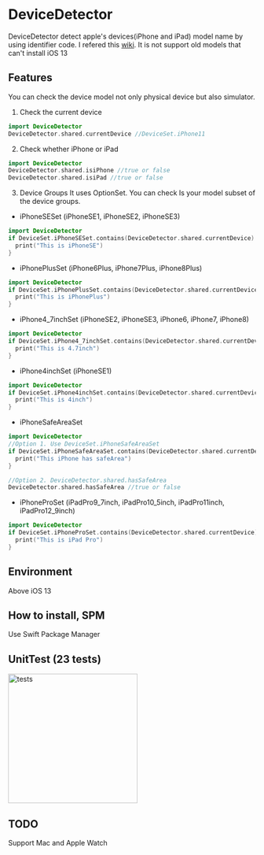 # DeviceDetector

DeviceDetector detect apple's devices(iPhone and iPad) model name by using identifier code. 
I refered this [wiki](https://www.theiphonewiki.com/wiki/Models). It is not support old models that can't install iOS 13

## Features
You can check the device model not only physical device but also simulator.

1. Check the current device
```swift
import DeviceDetector
DeviceDetector.shared.currentDevice //DeviceSet.iPhone11
```

2. Check whether iPhone or iPad
```swift
import DeviceDetector
DeviceDetector.shared.isiPhone //true or false
DeviceDetector.shared.isiPad //true or false
```

3. Device Groups
It uses OptionSet. You can check Is your model subset of the device groups.

- iPhoneSESet (iPhoneSE1, iPhoneSE2, iPhoneSE3)
```swift
import DeviceDetector
if DeviceSet.iPhoneSESet.contains(DeviceDetector.shared.currentDevice) {
  print("This is iPhoneSE")
}
```

- iPhonePlusSet (iPhone6Plus, iPhone7Plus, iPhone8Plus)
```swift
import DeviceDetector
if DeviceSet.iPhonePlusSet.contains(DeviceDetector.shared.currentDevice) {
  print("This is iPhonePlus")
}
```

- iPhone4_7inchSet (iPhoneSE2, iPhoneSE3, iPhone6, iPhone7, iPhone8)
```swift
import DeviceDetector
if DeviceSet.iPhone4_7inchSet.contains(DeviceDetector.shared.currentDevice) {
  print("This is 4.7inch")
}
```

- iPhone4inchSet (iPhoneSE1)
```swift
import DeviceDetector
if DeviceSet.iPhone4inchSet.contains(DeviceDetector.shared.currentDevice) {
  print("This is 4inch")
}
```

- iPhoneSafeAreaSet
```swift
import DeviceDetector
//Option 1. Use DeviceSet.iPhoneSafeAreaSet
if DeviceSet.iPhoneSafeAreaSet.contains(DeviceDetector.shared.currentDevice) {
  print("This iPhone has safeArea")
}

//Option 2. DeviceDetector.shared.hasSafeArea
DeviceDetector.shared.hasSafeArea //true or false
```
- iPhoneProSet (iPadPro9_7inch, iPadPro10_5inch, iPadPro11inch, iPadPro12_9inch)
```swift
import DeviceDetector
if DeviceSet.iPhoneProSet.contains(DeviceDetector.shared.currentDevice) {
  print("This is iPad Pro")
}
```

## Environment
Above iOS 13

## How to install, SPM
Use Swift Package Manager

## UnitTest (23 tests)
<img width="263" alt="tests" src="https://user-images.githubusercontent.com/12643700/168467179-b70c0117-4bc1-476b-8b99-dfaa8df051fe.png">


## TODO
Support Mac and Apple Watch
